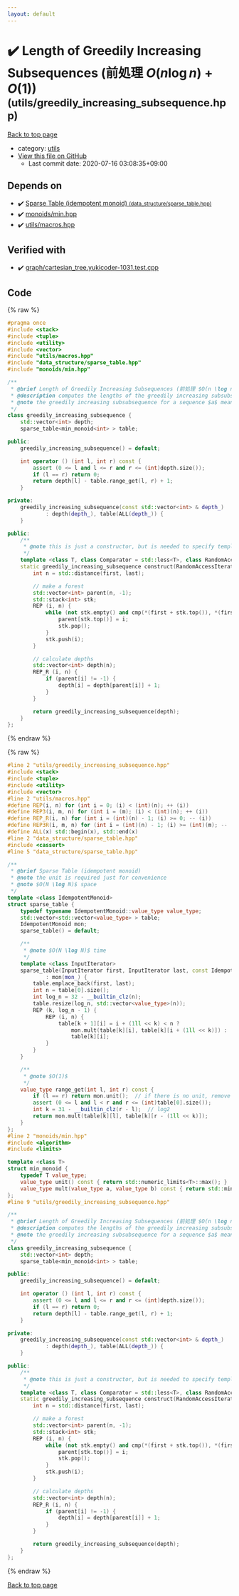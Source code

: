 ```yaml
---
layout: default
---
```


<!-- mathjax config similar to math.stackexchange -->
<script type="text/javascript" async
  src="https://cdnjs.cloudflare.com/ajax/libs/mathjax/2.7.5/MathJax.js?config=TeX-MML-AM_CHTML">
</script>
<script type="text/x-mathjax-config">
  MathJax.Hub.Config({
    TeX: { equationNumbers: { autoNumber: "AMS" }},
    tex2jax: {
      inlineMath: [ ['$','$'] ],
      processEscapes: true
    },
    "HTML-CSS": { matchFontHeight: false },
    displayAlign: "left",
    displayIndent: "2em"
  });
</script>

<script type="text/javascript" src="https://cdnjs.cloudflare.com/ajax/libs/jquery/3.4.1/jquery.min.js"></script>
<script src="https://cdn.jsdelivr.net/npm/jquery-balloon-js@1.1.2/jquery.balloon.min.js" integrity="sha256-ZEYs9VrgAeNuPvs15E39OsyOJaIkXEEt10fzxJ20+2I=" crossorigin="anonymous"></script>
<script type="text/javascript" src="../../assets/js/copy-button.js"></script>
<link rel="stylesheet" href="../../assets/css/copy-button.css" />


# :heavy_check_mark: Length of Greedily Increasing Subsequences (前処理 $O(n \log n)$ + $O(1)$) <small>(utils/greedily_increasing_subsequence.hpp)</small>

<a href="../../index.html">Back to top page</a>

* category: <a href="../../index.html#2b3583e6e17721c54496bd04e57a0c15">utils</a>
* <a href="{{ site.github.repository_url }}/blob/master/utils/greedily_increasing_subsequence.hpp">View this file on GitHub</a>
    - Last commit date: 2020-07-16 03:08:35+09:00




## Depends on

* :heavy_check_mark: <a href="../data_structure/sparse_table.hpp.html">Sparse Table (idempotent monoid) <small>(data_structure/sparse_table.hpp)</small></a>
* :heavy_check_mark: <a href="../monoids/min.hpp.html">monoids/min.hpp</a>
* :heavy_check_mark: <a href="macros.hpp.html">utils/macros.hpp</a>


## Verified with

* :heavy_check_mark: <a href="../../verify/graph/cartesian_tree.yukicoder-1031.test.cpp.html">graph/cartesian_tree.yukicoder-1031.test.cpp</a>


## Code

<a id="unbundled"></a>
{% raw %}
```cpp
#pragma once
#include <stack>
#include <tuple>
#include <utility>
#include <vector>
#include "utils/macros.hpp"
#include "data_structure/sparse_table.hpp"
#include "monoids/min.hpp"

/**
 * @brief Length of Greedily Increasing Subsequences (前処理 $O(n \log n)$ + $O(1)$)
 * @description computes the lengths of the greedily increasing subsubsequence for the given interval
 * @note the greedily increasing subsubsequence for a sequence $a$ means the subsubsequence of the elements $a_i$ which satisfy $\forall j \lt i. a_j \lt a_i$.
 */
class greedily_increasing_subsequence {
    std::vector<int> depth;
    sparse_table<min_monoid<int> > table;

public:
    greedily_increasing_subsequence() = default;

    int operator () (int l, int r) const {
        assert (0 <= l and l <= r and r <= (int)depth.size());
        if (l == r) return 0;
        return depth[l] - table.range_get(l, r) + 1;
    }

private:
    greedily_increasing_subsequence(const std::vector<int> & depth_)
            : depth(depth_), table(ALL(depth_)) {
    }

public:
    /**
     * @note this is just a constructor, but is needed to specify template arguments.
     */
    template <class T, class Comparator = std::less<T>, class RandomAccessIterator>
    static greedily_increasing_subsequence construct(RandomAccessIterator first, RandomAccessIterator last, const Comparator & cmp = Comparator()) {
        int n = std::distance(first, last);

        // make a forest
        std::vector<int> parent(n, -1);
        std::stack<int> stk;
        REP (i, n) {
            while (not stk.empty() and cmp(*(first + stk.top()), *(first + i))) {
                parent[stk.top()] = i;
                stk.pop();
            }
            stk.push(i);
        }

        // calculate depths
        std::vector<int> depth(n);
        REP_R (i, n) {
            if (parent[i] != -1) {
                depth[i] = depth[parent[i]] + 1;
            }
        }

        return greedily_increasing_subsequence(depth);
    }
};

```
{% endraw %}

<a id="bundled"></a>
{% raw %}
```cpp
#line 2 "utils/greedily_increasing_subsequence.hpp"
#include <stack>
#include <tuple>
#include <utility>
#include <vector>
#line 2 "utils/macros.hpp"
#define REP(i, n) for (int i = 0; (i) < (int)(n); ++ (i))
#define REP3(i, m, n) for (int i = (m); (i) < (int)(n); ++ (i))
#define REP_R(i, n) for (int i = (int)(n) - 1; (i) >= 0; -- (i))
#define REP3R(i, m, n) for (int i = (int)(n) - 1; (i) >= (int)(m); -- (i))
#define ALL(x) std::begin(x), std::end(x)
#line 2 "data_structure/sparse_table.hpp"
#include <cassert>
#line 5 "data_structure/sparse_table.hpp"

/**
 * @brief Sparse Table (idempotent monoid)
 * @note the unit is required just for convenience
 * @note $O(N \log N)$ space
 */
template <class IdempotentMonoid>
struct sparse_table {
    typedef typename IdempotentMonoid::value_type value_type;
    std::vector<std::vector<value_type> > table;
    IdempotentMonoid mon;
    sparse_table() = default;

    /**
     * @note $O(N \log N)$ time
     */
    template <class InputIterator>
    sparse_table(InputIterator first, InputIterator last, const IdempotentMonoid & mon_ = IdempotentMonoid())
            : mon(mon_) {
        table.emplace_back(first, last);
        int n = table[0].size();
        int log_n = 32 - __builtin_clz(n);
        table.resize(log_n, std::vector<value_type>(n));
        REP (k, log_n - 1) {
            REP (i, n) {
                table[k + 1][i] = i + (1ll << k) < n ?
                    mon.mult(table[k][i], table[k][i + (1ll << k)]) :
                    table[k][i];
            }
        }
    }

    /**
     * @note $O(1)$
     */
    value_type range_get(int l, int r) const {
        if (l == r) return mon.unit();  // if there is no unit, remove this line
        assert (0 <= l and l < r and r <= (int)table[0].size());
        int k = 31 - __builtin_clz(r - l);  // log2
        return mon.mult(table[k][l], table[k][r - (1ll << k)]);
    }
};
#line 2 "monoids/min.hpp"
#include <algorithm>
#include <limits>

template <class T>
struct min_monoid {
    typedef T value_type;
    value_type unit() const { return std::numeric_limits<T>::max(); }
    value_type mult(value_type a, value_type b) const { return std::min(a, b); }
};
#line 9 "utils/greedily_increasing_subsequence.hpp"

/**
 * @brief Length of Greedily Increasing Subsequences (前処理 $O(n \log n)$ + $O(1)$)
 * @description computes the lengths of the greedily increasing subsubsequence for the given interval
 * @note the greedily increasing subsubsequence for a sequence $a$ means the subsubsequence of the elements $a_i$ which satisfy $\forall j \lt i. a_j \lt a_i$.
 */
class greedily_increasing_subsequence {
    std::vector<int> depth;
    sparse_table<min_monoid<int> > table;

public:
    greedily_increasing_subsequence() = default;

    int operator () (int l, int r) const {
        assert (0 <= l and l <= r and r <= (int)depth.size());
        if (l == r) return 0;
        return depth[l] - table.range_get(l, r) + 1;
    }

private:
    greedily_increasing_subsequence(const std::vector<int> & depth_)
            : depth(depth_), table(ALL(depth_)) {
    }

public:
    /**
     * @note this is just a constructor, but is needed to specify template arguments.
     */
    template <class T, class Comparator = std::less<T>, class RandomAccessIterator>
    static greedily_increasing_subsequence construct(RandomAccessIterator first, RandomAccessIterator last, const Comparator & cmp = Comparator()) {
        int n = std::distance(first, last);

        // make a forest
        std::vector<int> parent(n, -1);
        std::stack<int> stk;
        REP (i, n) {
            while (not stk.empty() and cmp(*(first + stk.top()), *(first + i))) {
                parent[stk.top()] = i;
                stk.pop();
            }
            stk.push(i);
        }

        // calculate depths
        std::vector<int> depth(n);
        REP_R (i, n) {
            if (parent[i] != -1) {
                depth[i] = depth[parent[i]] + 1;
            }
        }

        return greedily_increasing_subsequence(depth);
    }
};

```
{% endraw %}

<a href="../../index.html">Back to top page</a>

